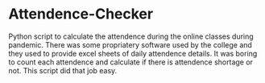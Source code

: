 # Attendence-Checker
Python script to calculate the attendence during the online classes during pandemic. There was some propriatery software used by the college and they used to provide excel sheets of daily attendence details. It was boring to count each attendence and calculate if there is attendence shortage or not. This script did that job easy. 
